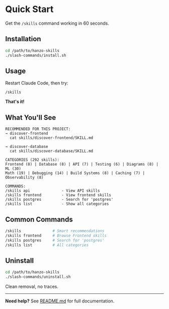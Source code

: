 # Quick Start

Get the `/skills` command working in 60 seconds.

## Installation

```bash
cd /path/to/hanzo-skills
./slash-commands/install.sh
```

## Usage

Restart Claude Code, then try:

```
/skills
```

**That's it!**

## What You'll See

```
RECOMMENDED FOR THIS PROJECT:
→ discover-frontend
  cat skills/discover-frontend/SKILL.md

→ discover-database
  cat skills/discover-database/SKILL.md

CATEGORIES (292 skills):
Frontend (8) | Database (8) | API (7) | Testing (6) | Diagrams (8) | ML (30)
Math (19) | Debugging (14) | Build Systems (8) | Caching (7) | Observability (8)

COMMANDS:
/skills api              - View API skills
/skills frontend         - View frontend skills
/skills postgres         - Search for 'postgres'
/skills list             - Show all categories
```

## Common Commands

```bash
/skills              # Smart recommendations
/skills frontend     # Browse Frontend skills
/skills postgres     # Search for 'postgres'
/skills list         # All categories
```

## Uninstall

```bash
cd /path/to/hanzo-skills
./slash-commands/uninstall.sh
```

Clean removal, no traces.

---

**Need help?** See [README.md](README.md) for full documentation.
